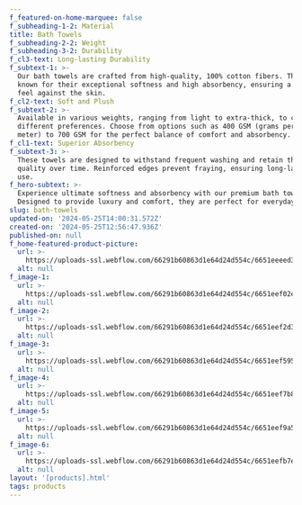 ```yaml
---
f_featured-on-home-marquee: false
f_subheading-1-2: Material
title: Bath Towels
f_subheading-2-2: Weight
f_subheading-3-2: Durability
f_cl3-text: Long-lasting Durability
f_subtext-1: >-
  Our bath towels are crafted from high-quality, 100% cotton fibers. They are
  known for their exceptional softness and high absorbency, ensuring a plush
  feel against the skin.
f_cl2-text: Soft and Plush
f_subtext-2: >-
  Available in various weights, ranging from light to extra-thick, to cater to
  different preferences. Choose from options such as 400 GSM (grams per square
  meter) to 700 GSM for the perfect balance of comfort and absorbency.
f_cl1-text: Superior Absorbency
f_subtext-3: >-
  These towels are designed to withstand frequent washing and retain their
  quality over time. Reinforced edges prevent fraying, ensuring long-lasting
  use.
f_hero-subtext: >-
  Experience ultimate softness and absorbency with our premium bath towels.
  Designed to provide luxury and comfort, they are perfect for everyday use.
slug: bath-towels
updated-on: '2024-05-25T14:00:31.572Z'
created-on: '2024-05-25T12:56:47.936Z'
published-on: null
f_home-featured-product-picture:
  url: >-
    https://uploads-ssl.webflow.com/66291b60863d1e64d24d554c/6651eeeed31644ee8aa2c7bb_grey-cotton-30-x-58-inch-bath-towel-by-swhf-grey-cotton-30-x-58-inch-bath-towel-by-swhf-vs1ud1.webp
  alt: null
f_image-1:
  url: >-
    https://uploads-ssl.webflow.com/66291b60863d1e64d24d554c/6651eef02e5f76d1a0d2f376_grey-cotton-30-x-58-inch-bath-towel-by-swhf-grey-cotton-30-x-58-inch-bath-towel-by-swhf-fjikds.jpg
  alt: null
f_image-2:
  url: >-
    https://uploads-ssl.webflow.com/66291b60863d1e64d24d554c/6651eef2d31644ee8aa2caca_56102689-b6eb-4fe1-b4e4-a60fb790f6d71645704695676TowelSet3.jpg
  alt: null
f_image-3:
  url: >-
    https://uploads-ssl.webflow.com/66291b60863d1e64d24d554c/6651eef595c423af934984fe_568c76ec-143e-4694-a410-b68c55281d001645704695603TowelSet4.jpg
  alt: null
f_image-4:
  url: >-
    https://uploads-ssl.webflow.com/66291b60863d1e64d24d554c/6651eef7b8ac4d43f438aa30_86cfd242-fdb3-4355-9fd7-d796576751351645704695638TowelSet2.jpg
  alt: null
f_image-5:
  url: >-
    https://uploads-ssl.webflow.com/66291b60863d1e64d24d554c/6651eef9a5aa71ef439458a1_71Kl7KEJJQL._SX679_.jpg
  alt: null
f_image-6:
  url: >-
    https://uploads-ssl.webflow.com/66291b60863d1e64d24d554c/6651eefb7e75042ea994672b_9c251b56-8f55-4f1b-a8c3-652720e30e351645704695664TowelSet1.jpg
  alt: null
layout: '[products].html'
tags: products
---
```



